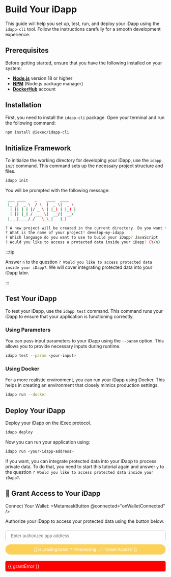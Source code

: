 # Build Your iDapp

This guide will help you set up, test, run, and deploy your iDapp using the
`idapp-cli` tool. Follow the instructions carefully for a smooth development
experience.

## Prerequisites

Before getting started, ensure that you have the following installed on your
system:

- [**Node.js**](https://nodejs.org/en/) version 18 or higher
- [**NPM**](https://docs.npmjs.com/) (Node.js package manager)
- [**DockerHub**](https://hub.docker.com/) account

## Installation

First, you need to install the `idapp-cli` package. Open your terminal and run
the following command:

```sh
npm install @iexec/idapp-cli
```

## Initialize Framework

To initialize the working directory for developing your iDapp, use the
`idapp init` command. This command sets up the necessary project structure and
files.

```sh
idapp init
```

You will be prompted with the following message:

```sh
 ___ ____    _    ____  ____
 |_ _|  _ \  / \  |  _ \|  _ \
  | || | | |/ _ \ | |_) | |_) |
  | || |_| / ___ \|  __/|  __/
 |___|____/_/   \_\_|   |_|

? A new project will be created in the current directory. Do you want to continue? Yes
? What is the name of your project? develop-my-idapp
? Which language do you want to use to build your iDapp? JavaScript
? Would you like to access a protected data inside your iDapp? (Y/n)
```

:::tip

Answer `n` to the question
`? Would you like to access protected data inside your iDapp?`. We will cover
integrating protected data into your iDapp later.

:::

## Test Your iDapp

To test your iDapp, use the `idapp test` command. This command runs your iDapp
to ensure that your application is functioning correctly.

### Using Parameters

You can pass input parameters to your iDapp using the `--param` option. This
allows you to provide necessary inputs during runtime.

```sh
idapp test --param <your-input>
```

### Using Docker

For a more realistic environment, you can run your iDapp using Docker. This
helps in creating an environment that closely mimics production settings.

```sh
idapp run --docker
```

## Deploy Your iDapp

Deploy your iDapp on the iExec protocol.

```sh
idapp deploy
```

Now you can run your application using:

```sh
idapp run <your-idapp-address>
```

If you want, you can integrate protected data into your iDapp to process private
data. To do that, you need to start this tutorial again and answer `y` to the
question `? Would you like to access protected data inside your iDapp?`.

<!-- ## 🧩 Let's Create Protected Data

To create protected data, you need to connect your wallet and create the
protected data using the provided buttons. -->

<script setup>
import { ref } from 'vue';
import { IExecDataProtectorCore } from '@iexec/dataprotector';
import MetamaskButton from '../../components/MetamaskButton.vue';

const web3Provider = ref(null);
const isWalletConnected = ref(false);
const protectedData = ref(null);
const authorizedApp = ref('');
const contentToProtect = ref('');
const isLoadingProtect = ref(false);
const isLoadingGrant = ref(false);
const protectError = ref(null);
const grantError = ref(null);

const onWalletConnected = (provider) => {
  web3Provider.value = provider;
  isWalletConnected.value = true;
};

// const protectData = async () => {
//   try {
//     if (!web3Provider.value) throw new Error('Wallet not connected');
//     if (!contentToProtect.value) throw new Error('Content is empty');
//     isLoadingProtect.value = true;
//     protectError.value = null;
//     const dataProtectorCore = new IExecDataProtectorCore(web3Provider.value);
//     protectedData.value = await dataProtectorCore.protectData({
//       data: {
//         content: contentToProtect.value,
//       },
//     });
//   } catch (error) {
//     protectError.value = error.message;
//     console.error('Error protecting data:', error);
//   } finally {
//     isLoadingProtect.value = false;
//   }
// };

const grantAccess = async () => {
  try {
    if (!web3Provider.value || !protectedData.value) throw new Error('Missing data');
    isLoadingGrant.value = true;
    grantError.value = null;
    const dataProtectorCore = new IExecDataProtectorCore(web3Provider.value);
    const grantedAccess = await dataProtectorCore.grantAccess({
      protectedData: protectedData.value.address,
      authorizedApp: authorizedApp.value,
      authorizedUser: '0x0000000000000000000000000000000000000000',
    });
    console.log('Access granted:', grantedAccess);
  } catch (error) {
    grantError.value = error.message;
    console.error('Error granting access:', error);
  } finally {
    isLoadingGrant.value = false;
  }
};
</script>

<!-- <div class="form-container">
  <input v-model="contentToProtect" placeholder="Enter content to protect" />
  <button @click="protectData" :disabled="!isWalletConnected || isLoadingProtect">
    {{ isLoadingProtect ? 'Processing...' : 'Protect Data' }}
  </button>
  <div v-if="protectError" class="error">{{ protectError }}</div>
</div>

<div v-if="protectedData">
  <h2>Protected Data Address:</h2>
  <p>{{ protectedData.address }}</p>
</div> -->

## 🧩 Grant Access to Your iDapp

Connect Your Wallet: <MetamaskButton @connected="onWalletConnected" />

Authorize your iDapp to access your protected data using the button below.

<div class="form-container">
  <input v-model="authorizedApp" placeholder="Enter authorized app address" />
  <button @click="grantAccess" :disabled="isLoadingGrant">
    {{ isLoadingGrant ? 'Processing...' : 'Grant Access' }}
  </button>
  <div v-if="grantError" class="error">{{ grantError }}</div>
</div>

<style scoped>
button {
  background-color: #fcd15a;
  color: white;
  padding: 8px 16px;
  font-size: 14px;
  border: none;
  border-radius: 20px;
  cursor: pointer;
}

button:hover {
  background-color: #e3b94d;
}

button:disabled {
  background-color: #888;
  cursor: not-allowed;
}

.form-container {
  margin-top: 20px;
  display: flex;
  flex-direction: column;
  gap: 10px;
}

input {
  padding: 8px 16px;
  font-size: 14px;
  border: 1px solid #ccc;
  border-radius: 5px;
  outline: none;
}

input:focus {
  border-color: #fcd15a;
}

.error {
  color: white;
  background-color: red;
  padding: 8px;
  margin-top: 10px;
  border-radius: 5px;
}
</style>

